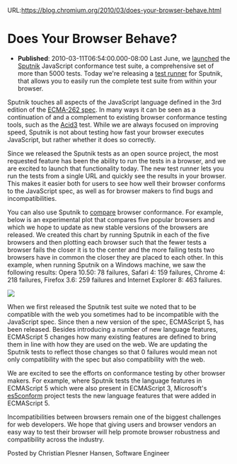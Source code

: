 URL:https://blog.chromium.org/2010/03/does-your-browser-behave.html
# Does Your Browser Behave?
- **Published**: 2010-03-11T06:54:00.000-08:00
Last June, we [launched](http://blog.chromium.org/2009/06/launching-sputnik-into-orbit.html) the [Sputnik](http://code.google.com/p/sputniktests/) JavaScript conformance test suite, a comprehensive set of more than 5000 tests. Today we're releasing a [test runner](http://sputnik.googlelabs.com/) for Sputnik, that allows you to easily run the complete test suite from within your browser.

Sputnik touches all aspects of the JavaScript language defined in the 3rd edition of the [ECMA-262 spec](http://www.ecma-international.org/publications/standards/Ecma-262.htm). In many ways it can be seen as a continuation of and a complement to existing browser conformance testing tools, such as the [Acid3](http://acid3.acidtests.org/) test. While we are always focused on improving speed, Sputnik is not about testing how fast your browser executes JavaScript, but rather whether it does so correctly.

Since we released the Sputnik tests as an open source project, the most requested feature has been the ability to run the tests in a browser, and we are excited to launch that functionality today. The new test runner lets you run the tests from a single URL and quickly see the results in your browser. This makes it easier both for users to see how well their browser conforms to the JavaScript spec, as well as for browser makers to find bugs and incompatibilities.

You can also use Sputnik to [compare](http://sputnik.googlelabs.com/compare) browser conformance. For example, below is an experimental plot that compares five popular browsers and which we hope to update as new stable versions of the browsers are released. We created this chart by running Sputnik in each of the five browsers and then plotting each browser such that the fewer tests a browser fails the closer it is to the center and the more failing tests two browsers have in common the closer they are placed to each other. In this example, when running Sputnik on a Windows machine, we saw the following results: Opera 10.50: 78 failures, Safari 4: 159 failures, Chrome 4: 218 failures, Firefox 3.6: 259 failures and Internet Explorer 8: 463 failures.

[![](https://blogger.googleusercontent.com/img/b/R29vZ2xl/AVvXsEiqnkF5PEjlPGevw8Q2qtmsKJWkn7WbOf5TpvcTnjmoO0tvJuv6b51cq-6aelfEGSlUoLHQtATP4sgTgantDD3xUFCZHBJFjnVPOI4YKKR2DH6j92vHk5cYGFrO8ZGly4caeN-lWQzjFwFd/s400/sputnik.png)](https://blogger.googleusercontent.com/img/b/R29vZ2xl/AVvXsEiqnkF5PEjlPGevw8Q2qtmsKJWkn7WbOf5TpvcTnjmoO0tvJuv6b51cq-6aelfEGSlUoLHQtATP4sgTgantDD3xUFCZHBJFjnVPOI4YKKR2DH6j92vHk5cYGFrO8ZGly4caeN-lWQzjFwFd/s1600-h/sputnik.png)

When we first released the Sputnik test suite we noted that to be compatible with the web you sometimes had to be incompatible with the JavaScript spec. Since then a new version of the spec, ECMAScript 5, has been released. Besides introducing a number of new language features, ECMAScript 5 changes how many existing features are defined to bring them in line with how they are used on the web. We are updating the Sputnik tests to reflect those changes so that 0 failures would mean not only compatibility with the spec but also compatibility with the web.

We are excited to see the efforts on conformance testing by other browser makers. For example, where Sputnik tests the language features in ECMAScript 5 which were also present in ECMAScript 3, Microsoft's [es5conform](http://es5conform.codeplex.com/) project tests the new language features that were added in ECMAScript 5.

Incompatibilities between browsers remain one of the biggest challenges for web developers. We hope that giving users and browser vendors an easy way to test their browser will help promote browser robustness and compatibility across the industry.

Posted by Christian Plesner Hansen, Software Engineer